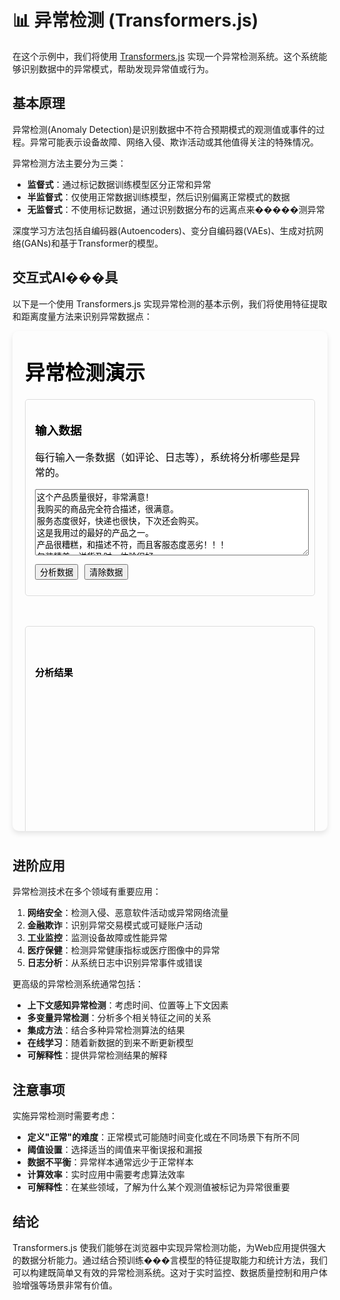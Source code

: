 # 📊 异常检测 (Transformers.js)

在这个示例中，我们将使用 [Transformers.js](https://huggingface.co/docs/transformers.js/index) 实现一个异常检测系统。这个系统能够识别数据中的异常模式，帮助发现异常值或行为。

## 基本原理

异常检测(Anomaly Detection)是识别数据中不符合预期模式的观测值或事件的过程。异常可能表示设备故障、网络入侵、欺诈活动或其他值得关注的特殊情况。

异常检测方法主要分为三类：
- **监督式**：通过标记数据训练模型区分正常和异常
- **半监督式**：仅使用正常数据训练模型，然后识别偏离正常模式的数据
- **无监督式**：不使用标记数据，通过识别数据分布的远离点来�����测异常

深度学习方法包括自编码器(Autoencoders)、变分自编码器(VAEs)、生成对抗网络(GANs)和基于Transformer的模型。

## 交互式AI���具

以下是一个使用 Transformers.js 实现异常检测的基本示例，我们将使用特征提取和距离度量方法来识别异常数据点：

<div style="position: relative; padding-bottom: 10px;">
<iframe id="异常检测示例" style="width: 100%; height: 800px; border: none; border-radius: 10px; box-shadow: 0 4px 8px rgba(0,0,0,0.1);" srcdoc='<!DOCTYPE html>
<html lang="zh">
<head>
    <title>Transformers.js 异常检测示例</title>
    <!-- 使用更轻量级的 distilbert 模型 -->
    <script src="https://cdn.jsdelivr.net/npm/@xenova/transformers@2.19.0"></script>
    <script>
        // 多CDN回退策略 - 如果主CDN失败，依次尝试其他备用CDN
        window.addEventListener("error", function(e) {
            if (e.target.tagName === "SCRIPT" && e.target.src.includes("@xenova/transformers")) {
                console.log("CDN加载失败，尝试备用CDN");
                const cdns = [
                    "https://unpkg.com/@xenova/transformers@2.19.0",
                    "https://esm.sh/@xenova/transformers@2.19.0",
                    "https://cdn.skypack.dev/@xenova/transformers@2.19.0"
                ];
                
                // 尝试下一个可用的CDN
                const failedSrc = e.target.src;
                const cdnIndex = cdns.findIndex(cdn => failedSrc.includes(cdn));
                const nextIndex = cdnIndex + 1 < cdns.length ? cdnIndex + 1 : -1;
                
                if (nextIndex >= 0) {
                    const script = document.createElement("script");
                    script.src = cdns[nextIndex];
                    script.onload = () => console.log("已从备用CDN加载Transformers.js");
                    script.onerror = () => console.error("所有CDN尝试均失败");
                    document.head.appendChild(script);
                }
            }
        }, true);
    </script>
    <script src="https://cdn.jsdelivr.net/npm/chart.js"></script>
    <style>
        body {
            font-family: Arial, sans-serif;
            max-width: 900px;
            margin: 0 auto;
            padding: 20px;
        }
        .container {
            display: flex;
            flex-direction: column;
            gap: 20px;
        }
        .panel {
            border: 1px solid #ddd;
            border-radius: 5px;
            padding: 15px;
        }
        #text-area {
            width: 100%;
            height: 100px;
            font-family: monospace;
        }
        .chart-container {
            width: 100%;
            height: 350px;
        }
        .controls {
            display: flex;
            gap: 10px;
            margin: 10px 0;
        }
        .result-table {
            width: 100%;
            border-collapse: collapse;
        }
        .result-table th, .result-table td {
            border: 1px solid #ddd;
            padding: 8px;
        }
        .result-table tr.anomaly {
            background-color: rgba(255, 0, 0, 0.1);
        }
        .loading {
            display: flex;
            margin: 10px 0;
            color: #666;
            align-items: center;
            gap: 10px;
        }
        .spinner {
            border: 4px solid rgba(0, 0, 0, 0.1);
            width: 20px;
            height: 20px;
            border-radius: 50%;
            border-left-color: #09f;
            animation: spin 1s linear infinite;
        }
        @keyframes spin {
            0% { transform: rotate(0deg); }
            100% { transform: rotate(360deg); }
        }
        button:disabled {
            opacity: 0.6;
            cursor: not-allowed;
        }
        .error-message {
            color: #d9534f;
            font-weight: bold;
            margin-top: 10px;
        }
        .manual-analysis {
            margin-top: 15px;
            display: none;
            border-top: 1px dashed #ccc;
            padding-top: 15px;
        }
    </style>
</head>
<body>
    <h1>异常检测演示</h1>
    <div class="container">
        <div class="panel">
            <h3>输入数据</h3>
            <p>每行输入一条数据（如评论、日志等），系统将分析哪些是异常的。</p>
            <textarea id="text-area" placeholder="输入文本数据，每行一条...">这个产品质量很好，非常满意！
我购买的商品完全符合描述，很满意。
服务态度很好，快递也很快，下次还会购买。
这是我用过的最好的产品之一。
产品很糟糕，和描述不符，而且客服态度恶劣！！！
包装精美，送货及时，体验很好。
性价比很高，推荐购买。
质量不错，但是发货有点慢。
下次���会再来购买，非常满意。
这家店完全是骗子！产品是假的！快递员态度也很差！投诉！
产品外观设计很漂亮，使用也很方便。
比预期的要好，会推荐给朋友。</textarea>
            <div class="controls">
                <button id="analyze-btn">分析数据</button>
                <button id="clear-btn">清除数据</button>
                <button id="analyze-manual-btn" style="display:none">简单分析</button>
            </div>
            <div id="loading" class="loading" style="display:none;">
                <div class="spinner"></div>
                <span id="loading-text">正在分析中，请稍候...</span>
            </div>
            <div id="error-message" class="error-message" style="display:none;"></div>
        </div>
        
        <div class="panel">
            <h3>分析结果</h3>
            <div id="result-summary"></div>
            <div class="chart-container">
                <canvas id="anomaly-chart"></canvas>
            </div>
            <div id="result-details">
                <p>点击"分析数据"按钮以开始分析</p>
            </div>
            
            <div id="manual-analysis" class="manual-analysis">
                <h4>简单文本特征分析</h4>
                <p>如果模型加载失败，我们可以使用简单的文本特征进行异常检测：</p>
                <div id="manual-results"></div>
            </div>
        </div>
    </div>

    <script>
        // 初始化变量
        let featureExtractor = null;
        let isModelLoaded = false;
        let chart = null;
        let modelLoadRetries = 0;
        const MAX_RETRIES = 2;
        
        const textArea = document.getElementById("text-area");
        const analyzeBtn = document.getElementById("analyze-btn");
        const clearBtn = document.getElementById("clear-btn");
        const analyzeManualBtn = document.getElementById("analyze-manual-btn");
        const loadingDiv = document.getElementById("loading");
        const loadingText = document.getElementById("loading-text");
        const resultSummaryDiv = document.getElementById("result-summary");
        const resultDetailsDiv = document.getElementById("result-details");
        const chartCanvas = document.getElementById("anomaly-chart");
        const errorMessageDiv = document.getElementById("error-message");
        const manualAnalysisDiv = document.getElementById("manual-analysis");
        const manualResultsDiv = document.getElementById("manual-results");
        
        // 检查Transformers.js是否正确加载
        function checkTransformersLoaded() {
            return typeof window.transformers !== "undefined" && window.transformers !== null;
        }
        
        // 加载模型
        async function loadModel() {
            if (isModelLoaded) return true;
            
            loadingDiv.style.display = "flex";
            errorMessageDiv.style.display = "none";
            loadingText.textContent = "正在加载模型，这可能需要一分钟...";
            
            try {
                // 确保transformers对象已加载
                if (!checkTransformersLoaded()) {
                    console.warn("Transformers.js库未能立即加载，等待3秒后重试...");
                    await new Promise(resolve => setTimeout(resolve, 3000));
                    
                    if (!checkTransformersLoaded()) {
                        throw new Error("Transformers.js库加载失败，请检查网络连接");
                    }
                }
                
                // 使用正确的方式创建pipeline
                const { pipeline } = window.transformers;
                
                // 定义可用模型列表，按优先级排序
                const modelOptions = [
                    {name: "Xenova/distilbert-base-uncased", quantized: true},
                    {name: "Xenova/all-MiniLM-L6-v2", quantized: true},
                    {name: "Xenova/all-mpnet-base-v2", quantized: true}
                ];
                
                // 尝试加载模型，依次尝试不同模型
                for (let i = 0; i < modelOptions.length; i++) {
                    try {
                        const modelOption = modelOptions[i];
                        loadingText.textContent = `正在加载模型 ${modelOption.name}...`;
                        
                        featureExtractor = await pipeline(
                            "feature-extraction",
                            modelOption.name,
                            {
                                quantized: modelOption.quantized,
                                progress_callback: (progress) => {
                                    if (progress.status === "progress") {
                                        const percent = Math.round(progress.progress * 100);
                                        loadingText.textContent = `正在加载模型 ${modelOption.name}: ${percent}%`;
                                    }
                                }
                            }
                        );
                        
                        console.log(`成功加载模型: ${modelOption.name}`);
                        isModelLoaded = true;
                        break;
                    } catch (modelError) {
                        console.error(`加载模型 ${modelOptions[i].name} 失败:`, modelError);
                        if (i === modelOptions.length - 1) {
                            throw new Error("所有模型加载尝试均失败");
                        }
                    }
                }
                
                loadingDiv.style.display = "none";
                analyzeBtn.disabled = false;
                return true;
            } catch (error) {
                console.error("模型加载错误:", error);
                
                if (modelLoadRetries < MAX_RETRIES) {
                    modelLoadRetries++;
                    loadingText.textContent = `模型加载失败，正在重试 (${modelLoadRetries}/${MAX_RETRIES})...`;
                    await new Promise(resolve => setTimeout(resolve, 3000)); // 等待3秒
                    return await loadModel(); // 递归重试
                } else {
                    loadingDiv.style.display = "none";
                    errorMessageDiv.innerHTML = `模型加载失败。<br>可能原因:<br>
                    1. 网络连接问题<br>
                    2. 浏览器不支持WebAssembly<br>
                    3. 服务器暂时无法访问<br><br>
                    您可以:<br>
                    - <a href="javascript:window.location.reload()">刷新页面</a>重试<br>
                    - 或使用下方的简单分析功能`;
                    errorMessageDiv.style.display = "block";
                    analyzeManualBtn.style.display = "inline";
                    return false;
                }
            }
        }
        
        // 手动分析 - 当模型加载失败时的备选方案
        function performManualAnalysis() {
            const texts = textArea.value.trim().split("\\n").filter(text => text.trim() !== "");
            if (texts.length === 0) {
                manualResultsDiv.innerHTML = "<p>请输入数据进行分析</p>";
                return;
            }
            
            // 计算简单特征
            const features = texts.map(text => ({
                text: text,
                length: text.length,
                punctuationCount: (text.match(/[!?。！？，,.:;，。：；]/g) || []).length,
                uppercaseRatio: text.replace(/[^A-Za-z]/g, "").split("").filter(c => c === c.toUpperCase()).length / 
                               (text.replace(/[^A-Za-z]/g, "").length || 1),
                exclamationCount: (text.match(/[!！]/g) || []).length
            }));
            
            // 计算统计数据
            const avgLength = features.reduce((sum, f) => sum + f.length, 0) / features.length;
            const avgPunctuation = features.reduce((sum, f) => sum + f.punctuationCount, 0) / features.length;
            const avgExclamation = features.reduce((sum, f) => sum + f.exclamationCount, 0) / features.length;
            
            // 标记异常
            const anomalies = features.map(f => {
                const lengthScore = Math.abs(f.length - avgLength) / avgLength;
                const punctuationScore = Math.abs(f.punctuationCount - avgPunctuation) / (avgPunctuation || 1);
                const exclamationScore = f.exclamationCount > 2 ? 2 : f.exclamationCount; // 多个感叹号是强烈情感的信号
                
                const anomalyScore = (lengthScore + punctuationScore * 2 + exclamationScore) / 4;
                
                return {
                    text: f.text,
                    anomalyScore: anomalyScore,
                    isAnomaly: anomalyScore > 0.7 || f.exclamationCount > 2
                };
            });
            
            // 按分数排序
            anomalies.sort((a, b) => b.anomalyScore - a.anomalyScore);
            
            // 显示结果
            const anomalyCount = anomalies.filter(a => a.isAnomaly).length;
            
            let tableHTML = `
                <p>分析了 <strong>${anomalies.length}</strong> 条数据，
                发现 <strong>${anomalyCount}</strong> 条可能的异常。</p>
                
                <table class="result-table">
                    <thead>
                        <tr>
                            <th>文本</th>
                            <th>异常评分</th>
                            <th>状态</th>
                        </tr>
                    </thead>
                    <tbody>
            `;
            
            anomalies.forEach((item, idx) => {
                const rowClass = item.isAnomaly ? "anomaly" : "";
                const status = item.isAnomaly ? "⚠️ 异常" : "✓ 正常";
                
                tableHTML += `
                    <tr class="${rowClass}">
                        <td>${item.text}</td>
                        <td>${item.anomalyScore.toFixed(4)}</td>
                        <td>${status}</td>
                    </tr>
                `;
            });
            
            tableHTML += `
                    </tbody>
                </table>
            `;
            
            manualResultsDiv.innerHTML = tableHTML;
            manualAnalysisDiv.style.display = "block";
        }
        
        // 计算余弦相似度
        function cosineSimilarity(vecA, vecB) {
            let dotProduct = 0;
            let normA = 0;
            let normB = 0;
            
            for (let i = 0; i < vecA.length; i++) {
                dotProduct += vecA[i] * vecB[i];
                normA += vecA[i] * vecA[i];
                normB += vecB[i] * vecB[i];
            }
            
            return dotProduct / (Math.sqrt(normA) * Math.sqrt(normB));
        }
        
        // 异常检测
        async function detectAnomalies() {
            errorMessageDiv.style.display = "none";
            
            if (!isModelLoaded) {
                const loaded = await loadModel();
                if (!loaded) return;
            }
            
            const texts = textArea.value.trim().split("\\n").filter(text => text.trim() !== "");
            if (texts.length === 0) {
                resultDetailsDiv.innerHTML = "<p>请输入数据进行分析</p>";
                return;
            }
            
            loadingDiv.style.display = "flex";
            loadingText.textContent = "正在分析中，请稍候...";
            analyzeBtn.disabled = true;
            
            try {
                // 步骤1：提取��有文本的特征向量
                const features = [];
                for (let i = 0; i < texts.length; i++) {
                    loadingText.textContent = `正在处理文本 ${i + 1}/${texts.length}...`;
                    const output = await featureExtractor(texts[i], { pooling: "mean", normalize: true });
                    features.push(Array.from(output.data));
                }
                
                // 步骤2：计算每个向量与其他所有向量的平均相似度
                const similarities = [];
                
                for (let i = 0; i < features.length; i++) {
                    let totalSimilarity = 0;
                    let count = 0;
                    
                    for (let j = 0; j < features.length; j++) {
                        if (i !== j) {
                            totalSimilarity += cosineSimilarity(features[i], features[j]);
                            count++;
                        }
                    }
                    
                    const avgSimilarity = totalSimilarity / count;
                    similarities.push(avgSimilarity);
                }
                
                // 步骤3：确定异常阈值（这里使用简单的统计方法）
                // 低相似度表示潜在异常
                const meanSimilarity = similarities.reduce((a, b) => a + b, 0) / similarities.length;
                const stdSimilarity = Math.sqrt(
                    similarities.reduce((a, b) => a + Math.pow(b - meanSimilarity, 2), 0) / similarities.length
                );
                
                const similarityThreshold = meanSimilarity - 1.5 * stdSimilarity; // 低于此值视为异常
                
                // 步骤4：标记异常
                const anomalyScores = similarities.map(sim => (meanSimilarity - sim) / stdSimilarity);
                const anomalies = similarities.map((sim, i) => ({ 
                    index: i, 
                    text: texts[i], 
                    similarity: sim,
                    anomalyScore: anomalyScores[i],
                    isAnomaly: sim < similarityThreshold
                }));
                
                // 按异常评分排序
                anomalies.sort((a, b) => b.anomalyScore - a.anomalyScore);
                
                // 更新界面显示结果
                updateResults(anomalies, meanSimilarity, similarityThreshold);
                
            } catch (error) {
                console.error("分析错误:", error);
                resultDetailsDiv.innerHTML = `<p>分析失败: ${error.message}</p>`;
                errorMessageDiv.textContent = "模型分析失败，请尝试使用简单分析功能。";
                errorMessageDiv.style.display = "block";
                analyzeManualBtn.style.display = "inline";
            } finally {
                loadingDiv.style.display = "none";
                analyzeBtn.disabled = false;
            }
        }
        
        // 更新结果显示
        function updateResults(anomalies, meanSimilarity, threshold) {
            const anomalyCount = anomalies.filter(a => a.isAnomaly).length;
            
            // 更新摘要信息
            resultSummaryDiv.innerHTML = `
                <p>分析了 <strong>${anomalies.length}</strong> 条数据，
                发现 <strong>${anomalyCount}</strong> 条潜在异常。
                平均相似度: <strong>${meanSimilarity.toFixed(4)}</strong>,
                异常阈值: <strong>${threshold.toFixed(4)}</strong></p>
            `;
            
            // 更新图表
            updateChart(anomalies);
            
            // 更新详细结果表格
            let tableHTML = `
                <table class="result-table">
                    <thead>
                        <tr>
                            <th>序号</th>
                            <th>文本</th>
                            <th>异常评分</th>
                            <th>平均相似度</th>
                            <th>状态</th>
                        </tr>
                    </thead>
                    <tbody>
            `;
            
            anomalies.forEach((item, idx) => {
                const rowClass = item.isAnomaly ? "anomaly" : "";
                const status = item.isAnomaly ? "⚠️ 异常" : "✓ 正常";
                
                tableHTML += `
                    <tr class="${rowClass}">
                        <td>${item.index + 1}</td>
                        <td>${item.text}</td>
                        <td>${item.anomalyScore.toFixed(4)}</td>
                        <td>${item.similarity.toFixed(4)}</td>
                        <td>${status}</td>
                    </tr>
                `;
            });
            
            tableHTML += `
                    </tbody>
                </table>
            `;
            
            resultDetailsDiv.innerHTML = tableHTML;
        }
        
        // 更新图表
        function updateChart(anomalies) {
            // 销毁现有图表
            if (chart) {
                chart.destroy();
            }
            
            // 准备图表数据
            const labels = anomalies.map(a => `数据 ${a.index + 1}`);
            const scores = anomalies.map(a => a.anomalyScore);
            const backgroundColors = anomalies.map(a => 
                a.isAnomaly ? "rgba(255, 99, 132, 0.7)" : "rgba(75, 192, 192, 0.7)"
            );
            
            // 创建新图表
            chart = new Chart(chartCanvas, {
                type: "bar",
                data: {
                    labels: labels,
                    datasets: [{
                        label: "异常评分",
                        data: scores,
                        backgroundColor: backgroundColors,
                        borderColor: backgroundColors.map(c => c.replace("0.7", "1")),
                        borderWidth: 1
                    }]
                },
                options: {
                    responsive: true,
                    maintainAspectRatio: false,
                    scales: {
                        y: {
                            beginAtZero: true,
                            title: {
                                display: true,
                                text: "异常评分（越高越异常）"
                            }
                        },
                        x: {
                            title: {
                                display: true,
                                text: "数据点"
                            }
                        }
                    },
                    plugins: {
                        legend: {
                            display: false
                        },
                        tooltip: {
                            callbacks: {
                                afterLabel: function(context) {
                                    const idx = context.dataIndex;
                                    return "文本: " + anomalies[idx].text.substring(0, 30) + 
                                        (anomalies[idx].text.length > 30 ? "..." : "");
                                }
                            }
                        }
                    }
                });
        }
        
        // 清除数据
        function clearData() {
            textArea.value = "";
            resultSummaryDiv.innerHTML = "";
            resultDetailsDiv.innerHTML = "<p>请输入数据进行分析</p>";
            errorMessageDiv.style.display = "none";
            manualAnalysisDiv.style.display = "none";
            
            if (chart) {
                chart.destroy();
                chart = null;
            }
        }
        
        // 添加事件监听
        analyzeBtn.addEventListener("click", detectAnomalies);
        clearBtn.addEventListener("click", clearData);
        analyzeManualBtn.addEventListener("click", performManualAnalysis);
        
        // 初始化
        window.addEventListener("DOMContentLoaded", () => {
            analyzeBtn.disabled = true;
            // 延迟���载模型，确保页面已完全加载
            setTimeout(loadModel, 1000);
        });
    </script>
</body>
</html>
'></iframe>
</div>

## 进阶应用

异常检测技术在多个领域有重要应用：

1. **网络安全**：检测入侵、恶意软件活动或异常网络流量
2. **金融欺诈**：识别异常交易模式或可疑账户活动
3. **工业监控**：监测设备故障或性能异常
4. **医疗保健**：检测异常健康指标或医疗图像中的异常
5. **日志分析**：从系统日志中识别异常事件或错误

更高级的异常检测系统通常包括：

- **上下文感知异常检测**：考虑时间、位置等上下文因素
- **多变量异常检测**：分析多个相关特征之间的关系
- **集成方法**：结合多种异常检测算法的结果
- **在线学习**：随着新数据的到来不断更新模型
- **可解释性**：提供异常检测结果的解释

## 注意事项

实施异常检测时需要考虑：

- **定义"正常"的难度**：正常模式可能随时间变化或在不同场景下有所不同
- **阈值设置**：选择适当的阈值来平衡误报和漏报
- **数据不平衡**：异常样本通常远少于正常样本
- **计算效率**：实时应用中需要考虑算法效率
- **可解释性**：在某些领域，了解为什么某个观测值被标记为异常很重要

## 结论

Transformers.js 使我们能够在浏览器中实现异常检测功能，为Web应用提供强大的数据分析能力。通过结合预训练���言模型的特征提取能力和统计方法，我们可以构建既简单又有效的异常检测系统。这对于实时监控、数据质量控制和用户体验增强等场景非常有价值。
